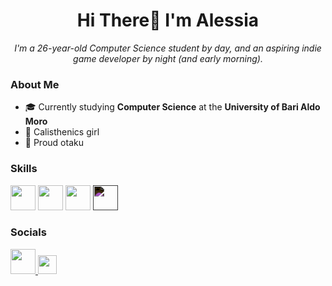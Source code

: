 <h1 align="center">Hi There👋 I'm Alessia</h1>
<p align="center">
  <em>I'm a 26-year-old Computer Science student by day, and an aspiring indie game developer by night (and early morning).</em>
</p>

### About Me

- 🎓 Currently studying **Computer Science** at the **University of Bari Aldo Moro**
- 💪 Calisthenics girl
- 🌸 Proud otaku


### Skills

<p align="left">
  <img src="https://cdn.jsdelivr.net/gh/devicons/devicon/icons/c/c-original.svg" height="40" />
  <img src="https://cdn.jsdelivr.net/gh/devicons/devicon/icons/cplusplus/cplusplus-original.svg" height="40" />
  <img src="https://cdn.jsdelivr.net/gh/devicons/devicon/icons/java/java-original.svg" height="40" />
  <img src="https://cdn.jsdelivr.net/gh/devicons/devicon/icons/unrealengine/unrealengine-original.svg" height="40" style="filter: invert(1);" />
</p>


### Socials

<p align="left">
  <a href="https://www.linkedin.com/in/alessia-marsico-843315206/" target="_blank">
    <img src="https://cdn.jsdelivr.net/gh/devicons/devicon/icons/linkedin/linkedin-original.svg" height="40" />
  </a>
  <a href="mailto:a.marsico@proton.me" target="_blank">
    <img src="https://img.shields.io/badge/ProtonMail-8B89CC?style=flat&logo=protonmail&logoColor=white" height="30" />
  </a>
</p>
